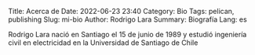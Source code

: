 Title: Acerca de
Date: 2022-06-23 23:40
Category: Bio
Tags: pelican, publishing
Slug: mi-bio
Author: Rodrigo Lara
Summary: Biografía
Lang: es

Rodrigo Lara nació en Santiago el 15 de junio de 1989 y estudió ingeniería civil en electricidad en la Universidad de Santiago de Chile
